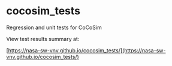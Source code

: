 # cocosim_tests
Regression and unit tests for CoCoSim

View test results summary at:

[https://nasa-sw-vnv.github.io/cocosim_tests/](https://nasa-sw-vnv.github.io/cocosim_tests/)
